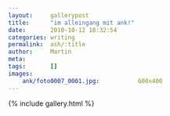```yaml
---
layout:     gallerypost
title:      "im alleingang mit ank!"
date:       2010-10-12 18:32:54
categories: writing
permalink:  ash/:title
author:     Martin
meta:
tags:       []
images:
    ank/foto0007_0001.jpg:           600x400
---
```


{% include gallery.html %}

